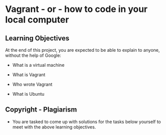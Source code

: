 # Vagrant - or - how to code in your local computer

## Learning Objectives
At the end of this project, you are expected to be able to explain to anyone, without the help of Google:

* What is a virtual machine

* What is Vagrant

* Who wrote Vagrant

* What is Ubuntu

## Copyright - Plagiarism

* You are tasked to come up with solutions for the tasks below yourself to meet with the above learning objectives.
